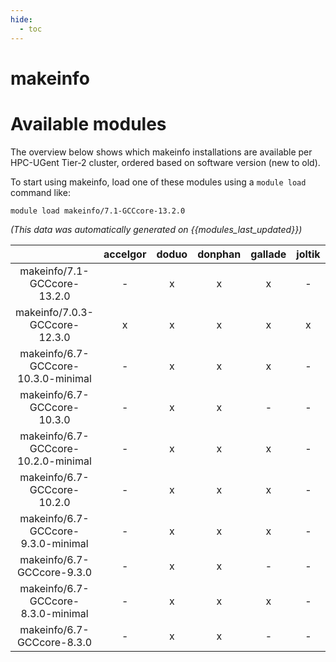 ```yaml
---
hide:
  - toc
---
```


makeinfo
========

# Available modules


The overview below shows which makeinfo installations are available per HPC-UGent Tier-2 cluster, ordered based on software version (new to old).

To start using makeinfo, load one of these modules using a `module load` command like:

```shell
module load makeinfo/7.1-GCCcore-13.2.0
```

*(This data was automatically generated on {{modules_last_updated}})*  

| |accelgor|doduo|donphan|gallade|joltik|shinx|skitty|
| :---: | :---: | :---: | :---: | :---: | :---: | :---: | :---: |
|makeinfo/7.1-GCCcore-13.2.0|-|x|x|x|-|x|x|
|makeinfo/7.0.3-GCCcore-12.3.0|x|x|x|x|x|-|x|
|makeinfo/6.7-GCCcore-10.3.0-minimal|-|x|x|x|-|-|-|
|makeinfo/6.7-GCCcore-10.3.0|-|x|x|-|-|-|-|
|makeinfo/6.7-GCCcore-10.2.0-minimal|-|x|x|x|-|-|-|
|makeinfo/6.7-GCCcore-10.2.0|-|x|x|x|-|-|-|
|makeinfo/6.7-GCCcore-9.3.0-minimal|-|x|x|x|-|-|-|
|makeinfo/6.7-GCCcore-9.3.0|-|x|x|-|-|-|-|
|makeinfo/6.7-GCCcore-8.3.0-minimal|-|x|x|x|-|-|-|
|makeinfo/6.7-GCCcore-8.3.0|-|x|x|-|-|-|-|
